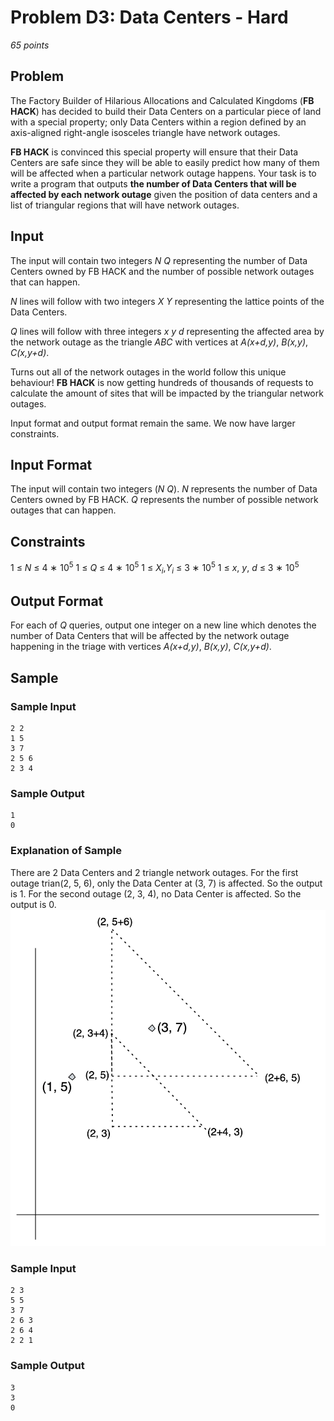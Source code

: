 # Problem D3: Data Centers - Hard
*65 points*

## Problem
The Factory Builder of Hilarious Allocations and Calculated Kingdoms (**FB HACK**) has decided to build their Data
Centers on a particular piece of land with a special property; only Data Centers within a region defined by an axis-aligned
 right-angle isosceles triangle have network outages.

**FB HACK** is convinced this special property will ensure that their Data Centers are safe since they will be able to
easily predict how many of them will be affected when a particular network outage happens. Your task is to write a program
 that outputs **the number of Data Centers that will be affected by each network outage** given the position of data
 centers and a list of triangular regions that will have network outages.

## Input
The input will contain two integers *N* *Q* representing the number of Data Centers owned by FB HACK and the number
of possible network outages that can happen.

*N* lines will follow with two integers *X* *Y* representing the lattice points of the Data Centers.

*Q* lines will follow with three integers *x* *y* *d* representing the affected area by the network outage as the
 triangle *ABC* with vertices at *A(x+d,y)*, *B(x,y)*, *C(x,y+d)*.

Turns out all of the network outages in the world follow this unique behaviour! **FB HACK** is now getting hundreds of
thousands of requests to calculate the amount of sites that will be impacted by the triangular network outages.

Input format and output format remain the same. We now have larger constraints.

## Input Format
The input will contain two integers (*N* *Q*). *N* represents the number of Data Centers owned by FB HACK. *Q* represents
 the number of possible network outages that can happen.

## Constraints
1 ≤ *N* ≤ 4 ∗ 10<sup>5</sup>
1 ≤ *Q* ≤ 4 ∗ 10<sup>5</sup>
1 ≤ *X<sub>i</sub>*,*Y<sub>i</sub>* ≤ 3 ∗ 10<sup>5</sup>
1 ≤ *x*, *y*, *d* ≤ 3 ∗ 10<sup>5</sup>

## Output Format
For each of *Q* queries, output one integer on a new line which denotes the number of Data Centers that will be affected
 by the network outage happening in the triage with vertices *A(x+d,y)*, *B(x,y)*, *C(x,y+d)*.

## Sample
### Sample Input
```
2 2
1 5
3 7
2 5 6
2 3 4
```

### Sample Output
```
1
0
```

### Explanation of Sample
There are 2 Data Centers and 2 triangle network outages.
For the first outage trian(2, 5, 6), only the Data Center at (3, 7) is affected. So the output is 1.
For the second outage (2, 3, 4), no Data Center is affected. So the output is 0.
![data_centers](img/d3.webp)

### Sample Input
```
2 3
5 5
3 7
2 6 3
2 6 4
2 2 1
```
### Sample Output
```
3
3
0
```

